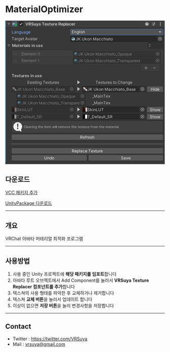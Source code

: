 # MaterialOptimizer

![Component](https://github.com/crestudio/MaterialOptimizer/blob/main/Image/VRSuya_TextureReplacer.jpg?raw=true)

## 다운로드

[VCC 패키지 추가](http://macchiato.kr/docs/vrsuya/addon/VPM_Setup)

[UnityPackage 다운로드](https://github.com/crestudio/MaterialOptimizer/releases)

---

## 개요

VRChat 아바타 머테리얼 최적화 프로그램

---

## 사용방법

1. 사용 중인 Unity 프로젝트에 **해당 패키지를 임포트**합니다
1. 아바타 루트 오브젝트에서 Add Component를 눌러서 **VRSuya Texture Replacer 컴포넌트를 추가**합니다
1. 텍스쳐의 사용 형태를 파악한 후 교체하거나 제거합니다
1. 텍스쳐 **교체 버튼**을 눌러서 업데이트 합니다
1. 이상이 없으면 **저장 버튼**을 눌러 변경사항을 저장합니다

---

## Contact

- Twitter : https://twitter.com/VRSuya
- Mail : vrsuya@gmail.com